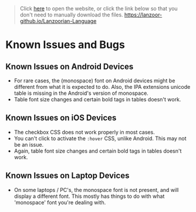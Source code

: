 > Click <a href="https://lanzoor-github.io/Lanzoorian-Language" target="_blank" rel="noopener noreferrer">here</a> to open the website, or click the link below so that you don't need to manually download the files.
> <a href="https://lanzoor-github.io/Lanzoorian-Language" target="_blank" rel="noopener noreferrer"><https://lanzoor-github.io/Lanzoorian-Language></a>

# Known Issues and Bugs

## Known Issues on Android Devices

- For rare cases, the (monospace) font on Android devices might be different from what it is expected to do. Also, the IPA extensions unicode table is missing in the Android's version of monospace.
- Table font size changes and certain bold tags in tables doesn't work.

## Known Issues on iOS Devices

- The checkbox CSS does not work properly in most cases.
- You can't click to activate the `:hover` CSS, unlike Android. This may not be an issue.
- Again, table font size changes and certain bold tags in tables doesn't work.

## Known Issues on Laptop Devices

- On some laptops / PC's, the monospace font is not present, and will display a different font. This mostly has things to do with what 'monospace' font you're dealing with.
